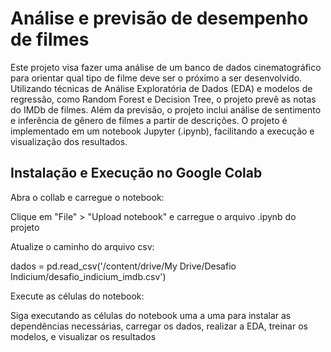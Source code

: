 # Análise e previsão de desempenho de filmes

Este projeto visa fazer uma análise de um banco de dados cinematográfico para orientar qual tipo de filme deve ser o próximo a ser desenvolvido. Utilizando técnicas de Análise Exploratória de Dados (EDA) e modelos de regressão, como Random Forest e Decision Tree, o projeto prevê as notas do IMDb de filmes. Além da previsão, o projeto inclui análise de sentimento e inferência de gênero de filmes a partir de descrições. O projeto é implementado em um notebook Jupyter (.ipynb), facilitando a execução e visualização dos resultados.

## Instalação e Execução no Google Colab

Abra o collab e carregue o notebook:

Clique em "File" > "Upload notebook" e carregue o arquivo .ipynb do projeto

Atualize o caminho do arquivo csv:

 dados = pd.read_csv('/content/drive/My Drive/Desafio Indicium/desafio_indicium_imdb.csv')
 
Execute as células do notebook:

 Siga executando as células do notebook uma a uma para instalar as dependências necessárias, carregar os dados, realizar a EDA, treinar os modelos, e visualizar os resultados




